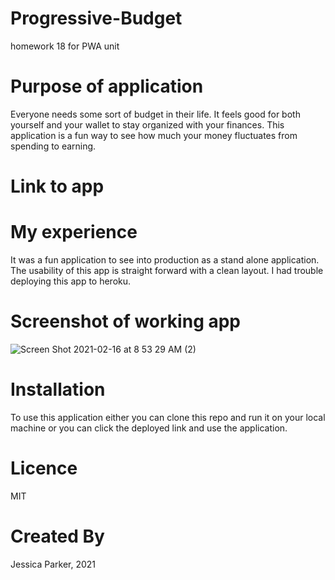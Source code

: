 # Progressive-Budget
homework 18 for PWA unit


# Purpose of application
Everyone needs some sort of budget in their life. It feels good for both yourself and your wallet to stay organized with your finances. This application is a fun way to see how much your money fluctuates from spending to earning. 

# Link to app


# My experience 
It was a fun application to see into production as a stand alone application. The usability of this app is straight forward with a clean layout. I had trouble deploying this app to heroku. 

# Screenshot of working app
![Screen Shot 2021-02-16 at 8 53 29 AM (2)](https://user-images.githubusercontent.com/68556793/108079519-86f8e180-7034-11eb-9750-329a966467dc.png)

# Installation 
To use this application either you can clone this repo and run it on your local machine or you can click the deployed link and use the application.

# Licence
MIT

# Created By
Jessica Parker, 2021
